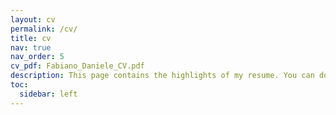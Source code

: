 ```yaml
---
layout: cv
permalink: /cv/
title: cv
nav: true
nav_order: 5
cv_pdf: Fabiano_Daniele_CV.pdf
description: This page contains the highlights of my resume. You can download the full version from the pdf button.
toc:
  sidebar: left
---
```

